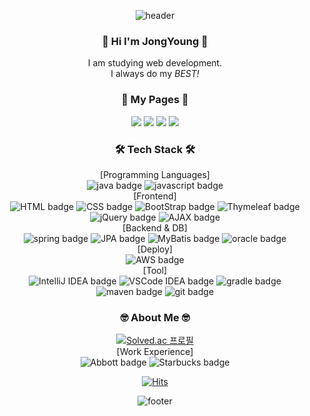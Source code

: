 <div align="center">
  
![header](https://capsule-render.vercel.app/api?type=waving&color=gradient&height=200&section=header&text=JongYoung%20&fontSize=70)

 
### 👋 Hi I'm JongYoung 👋
I am studying web development.<br>
I always do my *BEST!*
  
### 🥰 My Pages 🥰
  
<a href="https://eric-jongyoung.github.io/MyProfile/"><img src="https://img.shields.io/badge/-My_WebSite-%23F7DF1E?style=flat-square&logo=codenewbie&logoColor=white&color=3c679e"/></a>
<a href="https://www.instagram.com/jong._.0/"><img src="https://img.shields.io/badge/-Instagram-%23F7DF1E?style=flat-square&logo=instagram&logoColor=white&color=E4405F"/></a>
<a href="https://velog.io/@fgh1937"><img src="https://img.shields.io/badge/-Tech_blog-%23F7DF1E?style=flat-square&logo=velog&logoColor=white&color=20C997"/></a>
<a href="http://43.201.22.32:8080/"><img src="https://img.shields.io/badge/-Jambo-%23F7DF1E?style=flat-square&logo=semantic web&logoColor=white&color=f6d954"/></a>

  
### 🛠️ Tech Stack 🛠️
  
[Programming Languages] <br>
![java badge](https://img.shields.io/badge/-JAVA-%23F7DF1E?style=flat-square&logo=buymeacoffee&logoColor=white&color=3c679e)
![javascript badge](https://img.shields.io/badge/-JAVASCRIPT-%23F7DF1E?style=flat-square&logo=javascript&logoColor=white&color=f2df3a)<br>
[Frontend]<br>
![HTML badge](https://img.shields.io/badge/-HTML5-%23F7DF1E?style=flat-square&logo=html5&logoColor=white&color=d1512b)
![CSS badge](https://img.shields.io/badge/-CSS3-%23F7DF1E?style=flat-square&logo=css3&logoColor=white&color=2b62aa)
![BootStrap badge](https://img.shields.io/badge/-BootStrap-%23F7DF1E?style=flat-square&logo=bootstrap&logoColor=white&color=6a45a6)
![Thymeleaf badge](https://img.shields.io/badge/-Thymeleaf-%23F7DF1E?style=flat-square&logo=thymeleaf&logoColor=white&color=005F0F)
![jQuery badge](https://img.shields.io/badge/-jQuery-%23F7DF1E?style=flat-square&logo=jquery&logoColor=white&color=0769AD)
![AJAX badge](https://img.shields.io/badge/-AJAX-%23F7DF1E?style=flat-square&color=4e575d)<br>
[Backend & DB]<br>
![spring badge](https://img.shields.io/badge/-Spring-%23F7DF1E?style=flat-square&logo=spring&logoColor=white&color=94c42b)
![JPA badge](https://img.shields.io/badge/-JPA-%23F7DF1E?style=flat-square&color=4e575d)
![MyBatis badge](https://img.shields.io/badge/-MyBatis-%23F7DF1E?style=flat-square&color=b92513)
![oracle badge](https://img.shields.io/badge/-Oracle-%23F7DF1E?style=flat-square&logo=oracle&logoColor=white&color=e62e18)
<br>
[Deploy] <br>
![AWS badge](https://img.shields.io/badge/-AWS_EC2-%23F7DF1E?style=flat-square&logo=amazonaws&logoColor=white&color=232F3E)<br>
[Tool]<br>
![IntelliJ IDEA badge](https://img.shields.io/badge/-IntelliJ_IDEA-%23F7DF1E?style=flat-square&logo=intellijidea&logoColor=white&color=02303A)
![VSCode IDEA badge](https://img.shields.io/badge/-Visual_Studio_Code-%23F7DF1E?style=flat-square&logo=visualstudiocode&logoColor=white&color=007ACC)
![gradle badge](https://img.shields.io/badge/-Gradle-%23F7DF1E?style=flat-square&logo=gradle&logoColor=white&color=02303A)
![maven badge](https://img.shields.io/badge/-Maven-%23F7DF1E?style=flat-square&logo=apachemaven&logoColor=white&color=C71A36)
![git badge](https://img.shields.io/badge/-Git-%23F7DF1E?style=flat-square&logo=git&logoColor=white&color=F05032)

### 🤓 About Me 🤓
[![Solved.ac 프로필](http://mazassumnida.wtf/api/v2/generate_badge?boj=fgh1937)](https://solved.ac/fgh1937)<br>
[Work Experience] <br>
![Abbott badge](https://img.shields.io/badge/-Abbott-%23F7DF1E?style=flat-square&logo=abbott&logoColor=white&color=008FC7)
![Starbucks badge](https://img.shields.io/badge/-UK_Starbucks-%23F7DF1E?style=flat-square&logo=starbucks&logoColor=white&color=006241)
  
  
  
[![Hits](https://hits.seeyoufarm.com/api/count/incr/badge.svg?url=https%3A%2F%2Fgithub.com%2FEric-JongYoung&count_bg=%2379C83D&title_bg=%23555555&icon=&icon_color=%23E7E7E7&title=hits&edge_flat=false)](https://hits.seeyoufarm.com)


![footer](https://capsule-render.vercel.app/api?type=waving&color=gradient&section=footer&text=ThankYou%20&fontSize=40)
   
</div>
